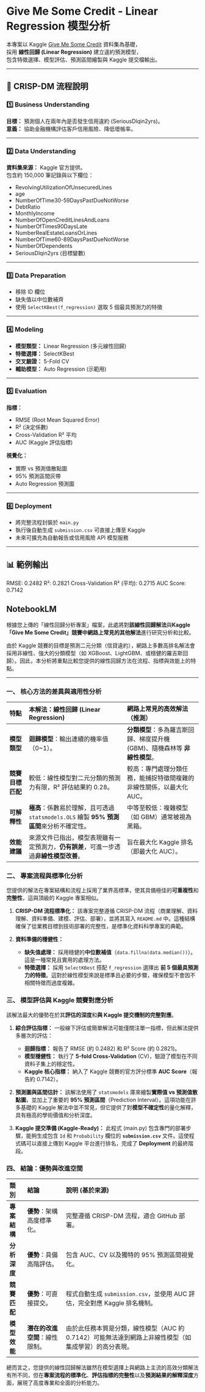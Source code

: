 # Give Me Some Credit - Linear Regression 模型分析

本專案以 Kaggle [Give Me Some Credit](https://www.kaggle.com/c/GiveMeSomeCredit/) 資料集為基礎，  
採用 **線性回歸 (Linear Regression)** 建立違約預測模型，  
包含特徵選擇、模型評估、預測區間繪製與 Kaggle 提交檔輸出。

---

## 🚀 CRISP-DM 流程說明

### 1️⃣ Business Understanding
**目標：** 預測個人在兩年內是否發生信用違約 (SeriousDlqin2yrs)。  
**意義：** 協助金融機構評估客戶信用風險、降低壞帳率。

---

### 2️⃣ Data Understanding
**資料集來源：** Kaggle 官方提供。  
包含約 150,000 筆記錄與以下欄位：
- RevolvingUtilizationOfUnsecuredLines  
- age  
- NumberOfTime30-59DaysPastDueNotWorse  
- DebtRatio  
- MonthlyIncome  
- NumberOfOpenCreditLinesAndLoans  
- NumberOfTimes90DaysLate  
- NumberRealEstateLoansOrLines  
- NumberOfTime60-89DaysPastDueNotWorse  
- NumberOfDependents  
- SeriousDlqin2yrs (目標變數)

---

### 3️⃣ Data Preparation
- 移除 ID 欄位
- 缺失值以中位數補齊
- 使用 `SelectKBest(f_regression)` 選取 5 個最具預測力的特徵

---

### 4️⃣ Modeling
- **模型類型：** Linear Regression (多元線性回歸)  
- **特徵選擇：** SelectKBest  
- **交叉驗證：** 5-Fold CV  
- **輔助模型：** Auto Regression (示範用)

---

### 5️⃣ Evaluation
**指標：**
- RMSE (Root Mean Squared Error)
- R² (決定係數)
- Cross-Validation R² 平均
- AUC (Kaggle 評估指標)

**視覺化：**
- 實際 vs 預測值散點圖
- 95% 預測區間灰帶
- Auto Regression 預測圖

---

### 6️⃣ Deployment
- 將完整流程封裝於 `main.py`
- 執行後自動生成 `submission.csv` 可直接上傳至 Kaggle
- 未來可擴充為自動報告或信用風險 API 模型服務

---

## 📊 範例輸出

RMSE: 0.2482
R²: 0.2821
Cross-Validation R² (平均): 0.2715
AUC Score: 0.7142




## NotebookLM

根據您上傳的「線性回歸分析專案」檔案，此處將對**該線性回歸解法**與**Kaggle「Give Me Some Credit」競賽中網路上常見的其他解法**進行研究分析和比較。

由於 Kaggle 競賽的目標是預測二元分類（信貸違約），網路上多數高排名解法會採用非線性、強大的分類模型（如 XGBoost、LightGBM、或穩健的羅吉斯回歸）。因此，本分析將重點比較您提供的線性回歸方法在流程、指標與效能上的特點。

---

### 一、 核心方法的差異與適用性分析

| 特點 | 本解法：線性回歸 (Linear Regression) | 網路上常見的高效解法（推測） |
| :--- | :--- | :--- |
| **模型類型** | **迴歸模型**：輸出連續的機率值（0~1）。 | **分類模型**：多為羅吉斯回歸、梯度提升機 (GBM)、隨機森林等 **非線性模型**。 |
| **競賽目標匹配** | 較低：線性模型對二元分類的預測力有限，R² 評估結果約 0.28。 | 較高：專門處理分類任務，能捕捉特徵間複雜的非線性關係，以最大化 AUC。 |
| **可解釋性** | **極高**：係數易於理解，且可透過 `statsmodels.OLS` 繪製 **95% 預測區間**來分析不確定性。 | 中等至較低：複雜模型（如 GBM）通常被視為黑箱。 |
| **效能建議** | 來源文件已指出，模型表現雖有一定預測力，**仍有誤差**，可進一步透過**非線性模型改善**。 | 旨在最大化 Kaggle 排名（即最大化 AUC）。 |

### 二、 專案流程與標準化分析

您提供的解法在專案結構和流程上採用了業界高標準，使其具備極佳的**可重複性**和**完整性**，這與頂級的 Kaggle 專案相似。

1.  **CRISP-DM 流程標準化：**
    該專案完整遵循 CRISP-DM 流程（商業理解、資料理解、資料準備、建模、評估、部署），並將其寫入 `README.md` 中。這種結構確保了從業務目標到技術部署的完整性，是標準化資料科學專案的典範。

2.  **資料準備的穩健性：**
    *   **缺失值處理：** 採用穩健的**中位數補值**（`data.fillna(data.median())`）。這是一種常見且實用的處理方法。
    *   **特徵選擇：** 採用 `SelectKBest` 搭配 `f_regression` 選擇出 **前 5 個最具預測力的特徵**。這對於線性模型來說是標準且必要的步驟，確保模型不會因不相關特徵而過度複雜。

### 三、 模型評估與 Kaggle 競賽對應分析

該解法最大的優勢在於其**評估的深度**和**與 Kaggle 提交機制的完整對應**。

1.  **綜合評估指標：**
    一般線下評估或簡單解法可能僅關注單一指標，但此解法提供多層次的評估：
    *   **迴歸指標：** 報告了 RMSE (約 0.2482) 和 R² Score (約 0.2821)。
    *   **模型穩健性：** 執行了 **5-fold Cross-Validation** (CV)，驗證了模型在不同資料子集上的穩定性。
    *   **Kaggle 核心指標：** 納入了 Kaggle 競賽的官方評分標準 **AUC Score**（報告約 0.7142）。

2.  **預測圖與區間估計：**
    該解法使用了 `statsmodels` 庫來繪製**實際值 vs 預測值散點圖**，並加上了重要的 **95% 預測區間**（Prediction Interval）。這項功能在許多基礎的 Kaggle 解法中並不常見，但它提供了對**模型不確定性**的量化解釋，具有極高的學術價值和分析深度。

3.  **Kaggle 提交準備 (Kaggle-Ready)：**
    此程式 (main.py) 包含專門的部署步驟，能夠生成包含 `Id` 和 `Probability` 欄位的 **`submission.csv`** 文件。這使程式碼可以直接上傳到 Kaggle 平台進行排名，完成了 **Deployment** 的最終階段。

### 四、 結論：優勢與改進空間

| 類別 | 結論 | 說明 (基於來源) |
| :--- | :--- | :--- |
| **專案結構** | **優勢**：架構高度標準化。 | 完整遵循 CRISP-DM 流程，適合 GitHub 部署。 |
| **分析深度** | **優勢**：具備高階評估。 | 包含 AUC、CV 以及獨特的 95% 預測區間視覺化。 |
| **競賽匹配** | **優勢**：可直接提交。 | 程式自動生成 `submission.csv`，並使用 AUC 評估，完全對應 Kaggle 排名機制。 |
| **模型效能** | **潛在的改進空間**：線性限制。 | 由於此任務本質是分類，線性模型（AUC 約 0.7142）可能無法達到網路上非線性模型（如集成學習）的高分表現。 |

總而言之，您提供的線性回歸解法雖然在模型選擇上與網路上主流的高效分類解法有所不同，但在**專案流程的標準化**、**評估指標的完整性**以及**預測結果的解釋深度**方面，展現了高度專業和全面的分析能力。
